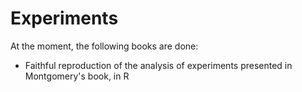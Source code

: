 # Experiments

At the moment, the following books are done:

 -  Faithful reproduction of the analysis of experiments presented in Montgomery's book, in R